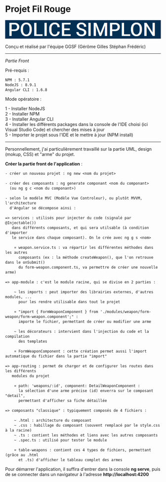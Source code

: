 # **Projet Fil Rouge** #


<p>
  <img src=".\src\assets\images\titre-fil-rouge.png"/>
</p>
Conçu et réalisé par l'équipe GGSF (Gérôme Gilles Stéphan Frédéric)

----------

*Partie Front*

Pré-requis :

    NPM : 5.7.1
    NodeJS : 8.9.1
    Angular CLI : 1.6.8

Mode opératoire :

1 - Installer NodeJS  
2 - Installer NPM  
3 - Installer Angular CLI  
4 - Installer les différents packages dans la console de l'IDE choisi (ici Visual Studio Code) et chercher des mises à jour  
5 - Importer le projet sous l'IDE et le mettre à jour (NPM install)

----------

Personnellement, j'ai particulièrement travaillé sur la partie UML, design (mokup, CSS) et "arme" du projet.


**Créer la partie front de l'application** :

    - créer un nouveau projet : ng new <nom du projet>
    
    - créer des composants : ng generate componant <nom du componant>
      (ou ng g c <nom du componant>)
    
    - selon le modèle MVC (Modèle Vue Controleur), ou plutôt MVVM, l'architecture 
      d'Angular se décompose ainsi :
    
    => services : utilisés pour injecter du code (signalé par @Injectable()) 
       dans différents composants, et qui sera utilsable (à condition d'importer
       le service dans chaque composant). On le crée avec ng g s <nom>

		¤ weapon.service.ts : va répartir les différentes méthodes dans les autres
          composants (ex : la méthode createWeapon(), que l'on retrouve dans le onSubmit()
          du form-weapon.component.ts, va permettre de créer une nouvelle arme)
    
    => app-module : c'est le module racine, qui se divise en 2 parties :
    
    	~ les imports : peut importer des librairies externes, d'autres modules, ...
     	  pour les rendre utilisable dans tout le projet
    
		¤ "import { FormWeaponComponent } from './modules/weapon/form-weapon/form-weapon.component';" :
	      importe le fichier, permettant de créer ou modifier une arme

   		~ les décorateurs : intervient dans l'injection du code et la compilation
		  des templates

		¤ FormWeaponComponent : cette création permet aussi l'import automatique du fichier dans la partie "import"
    
    => app-routing : permet de charger et de configurer les routes dans les différents
       modules du projet
    
		¤ path: 'weapons/:id', component: DetailWeaponComponent :
		  la sélection d'une arme précise (id) enverra sur le composant "detail", 
		  permettant d'afficher sa fiche détaillée

    => composants "classique" : typiquement composés de 4 fichiers :
    
  		~ .html : architecture du composant
	    ~ .css : habillage du composant (souvent remplacé par le style.css à la racine)
	    ~ .ts : contient les méthodes et liens avec les autres composants
 		~ .spec.ts : utilisé pour tester le module

		¤ table-weapons : contient ces 4 types de fichiers, permettant (grâce au .html
		  et .ts) d'afficher le tableau complet des armes
    
Pour démarrer l'application, il suffira d'entrer dans la console **ng serve**, puis de se connecter dans un navigateur à l'adresse **http://localhost:4200**
